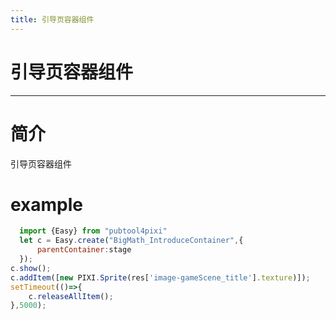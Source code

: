 ```yaml
---
title: 引导页容器组件
---
```

# 引导页容器组件 
---

# 简介
引导页容器组件

# example
```js
  import {Easy} from "pubtool4pixi"
  let c = Easy.create("BigMath_IntroduceContainer",{
      parentContainer:stage
  });
c.show();
c.addItem([new PIXI.Sprite(res['image-gameScene_title'].texture)]);
setTimeout(()=>{
    c.releaseAllItem();
},5000);
```